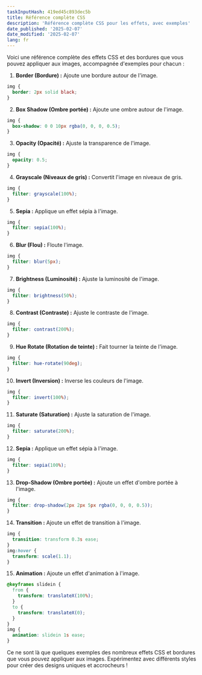```yaml
---
taskInputHash: 419ed45c893dec5b
title: Référence complète CSS
description: 'Référence complète CSS pour les effets, avec exemples'
date_published: '2025-02-07'
date_modified: '2025-02-07'
lang: fr
---
```

Voici une référence complète des effets CSS et des bordures que vous pouvez appliquer aux images, accompagnée d'exemples pour chacun :

1. **Border (Bordure) :** Ajoute une bordure autour de l'image.

```css
img {
  border: 2px solid black;
}
```

2. **Box Shadow (Ombre portée) :** Ajoute une ombre autour de l'image.

```css
img {
  box-shadow: 0 0 10px rgba(0, 0, 0, 0.5);
}
```

3. **Opacity (Opacité) :** Ajuste la transparence de l'image.

```css
img {
  opacity: 0.5;
}
```

4. **Grayscale (Niveaux de gris) :** Convertit l'image en niveaux de gris.

```css
img {
  filter: grayscale(100%);
}
```

5. **Sepia :** Applique un effet sépia à l'image.

```css
img {
  filter: sepia(100%);
}
```

6. **Blur (Flou) :** Floute l'image.

```css
img {
  filter: blur(5px);
}
```

7. **Brightness (Luminosité) :** Ajuste la luminosité de l'image.

```css
img {
  filter: brightness(50%);
}
```

8. **Contrast (Contraste) :** Ajuste le contraste de l'image.

```css
img {
  filter: contrast(200%);
}
```

9. **Hue Rotate (Rotation de teinte) :** Fait tourner la teinte de l'image.

```css
img {
  filter: hue-rotate(90deg);
}
```

10. **Invert (Inversion) :** Inverse les couleurs de l'image.

```css
img {
  filter: invert(100%);
}
```

11. **Saturate (Saturation) :** Ajuste la saturation de l'image.

```css
img {
  filter: saturate(200%);
}
```

12. **Sepia :** Applique un effet sépia à l'image.

```css
img {
  filter: sepia(100%);
}
```

13. **Drop-Shadow (Ombre portée) :** Ajoute un effet d'ombre portée à l'image.

```css
img {
  filter: drop-shadow(2px 2px 5px rgba(0, 0, 0, 0.5));
}
```

14. **Transition :** Ajoute un effet de transition à l'image.

```css
img {
  transition: transform 0.3s ease;
}
img:hover {
  transform: scale(1.1);
}
```

15. **Animation :** Ajoute un effet d'animation à l'image.

```css
@keyframes slidein {
  from {
    transform: translateX(100%);
  }
  to {
    transform: translateX(0);
  }
}
img {
  animation: slidein 1s ease;
}
```

Ce ne sont là que quelques exemples des nombreux effets CSS et bordures que vous pouvez appliquer aux images. Expérimentez avec différents styles pour créer des designs uniques et accrocheurs !
